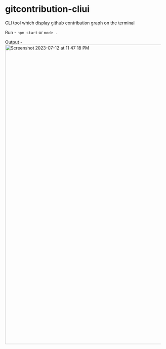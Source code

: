 # gitcontribution-cliui
CLI tool which display github contribution graph on the terminal

Run - `npm start` or `node .`

Output - 
<img width="968" alt="Screenshot 2023-07-12 at 11 47 18 PM" src="https://github.com/immanu10/gitcontribution-cliui/assets/54578417/32a21a6a-f006-45cf-9361-9d3e25c54ede">
